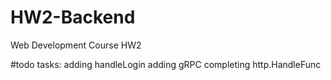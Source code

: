 # HW2-Backend
Web Development Course HW2

#todo tasks:
adding handleLogin
adding gRPC
completing http.HandleFunc
